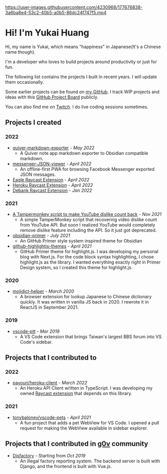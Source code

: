 

https://user-images.githubusercontent.com/4230968/177676838-3a6ba8e4-53c2-40b5-a0b5-86dc24f747f5.mp4



# Hi! I'm Yukai Huang

Hi, my name is Yukai, which means "happiness" in Japanese(It's a Chinese name though). 

I'm a developer who loves to build projects around productivity or just for fun.

The following list contains the projects I built in recent years. I will update them occasionally.

Some earlier projects can be found on [my GitHub](https://github.com/Yukaii?tab=repositories). I track WIP projects and ideas with this [GitHub Project Board](https://github.com/users/Yukaii/projects/3/views/3) publicly.

You can also find me on [Twitch](https://www.twitch.tv/yukaii_h). I do live coding sessions sometimes.

## Projects I created

### 2022

- [quiver-markdown-exporter](https://github.com/Yukaii/quiver-markdown-exporter) - _May 2022_
	- A Quiver note app markdown exporter to Obsidian compatible markdown.
- [messenger-JSON-viewer](https://github.com/Yukaii/messenger-JSON-viewer) - _April 2022_
	- An offline-first PWA for browsing Facebook Messenger exported JSON messages. 
- [Eagle Raycast Extension](https://www.raycast.com/Yukai/eagle) - _April 2022_
- [Heroku Raycast Extension](https://www.raycast.com/Yukai/heroku) - _April 2022_
- [Debank Raycast Extension](https://www.raycast.com/Yukai/debank) - _Jan 2022_

### 2021

- [A Tampermonkey script to make YouTube dislike count back](https://gist.github.com/Yukaii/48801545e9cb2c1e7fb84ac39af112b2) - _Nov 2021_
	- A simple TamperMonkey script that recovering video dislike count from YouTube API. But soon I realized YouTube would completely remove dislike feature including the API. So it just got deprecated.
- [obsidian-primer](https://github.com/Yukaii/obsidian-primer) - _July 2021_
	- An GitHub Primer style system inspired theme for Obsidian
- [github-highlightjs-themes](https://github.com/Yukaii/github-highlightjs-themes) - _April 2021_
	- GitHub Primer theme for highlight.js. I was developing my personal blog with Next.js. For the code block syntax highlighting, I chose highlight.js as the library. I wanted everything exactly right in Primer Design system, so I created this theme for highlight.js.

### 2020

- [mojidict-helper](https://github.com/Yukaii/mojidict-helper) - _March 2020_
	- A browser extension for lookup Japanese to Chinese dictionary quickly. It was written in vanilla JS back in 2020. I rewrote it in ReactJS in September 2021.
### 2019

- [vscode-ptt](https://github.com/Yukaii/vscode-ptt) - _Mar 2019_
	- A VS Code extension that brings Taiwan's largest BBS forum into VS Code's sidebar.

## Projects that I contributed to

### 2022

- [payouri/heroku-client](https://github.com/payouri/heroku-client) - _March 2022_
	- An Heroku API Client written in TypeScript. I was developing my owned [Raycast extension](https://github.com/raycast/extensions/pull/1160) that depends on this library.

### 2021

- [tonybaloney/vscode-pets](https://github.com/tonybaloney/vscode-pets) - _April 2021_
	- A fun project that adds a pet WebView for VS Code. I opened a pull request for making the WebView available in sidebar explorer.

## Projects that I contributed in [g0v](https://g0v.tw/) community

- [Disfactory](https://disfactory.tw) - Starting from _Oct 2019_
	- An illegal factory reporting system. The backend server is built with Django, and the frontend is built with Vue.js.

